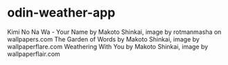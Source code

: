 # odin-weather-app
Kimi No Na Wa - Your Name by Makoto Shinkai, image by rotmanmasha on wallpapers.com
The Garden of Words by Makoto Shinkai, image by wallpaperflare.com
Weathering With You by Makoto Shinkai, image by wallpaperflair.com